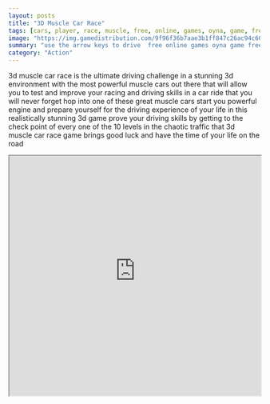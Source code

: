 ```yaml
---
layout: posts
title: "3D Muscle Car Race"
tags: [cars, player, race, muscle, free, online, games, oyna, game, free, games, play, play, games]
image: "https://img.gamedistribution.com/9f96f36b7aae3b1ff847c26ac94c604e.jpg"
summary: "use the arrow keys to drive  free online games oyna game free games play play games"
category: "Action"
---
```


3d muscle car race is the ultimate driving challenge in a stunning 3d environment with the most powerful muscle cars out there that will allow you to test and improve your racing and driving skills in a car ride that you will never forget hop into one of these great muscle cars start you powerful engine and prepare yourself for the driving experience of your life in this realistically stunning 3d game prove your driving skills by getting to the check point of every one of the 10 levels in the chaotic traffic that 3d muscle car race game brings good luck and have the time of your life on the road

<iframe width="100%" height="480px;" src="https://flash.gamedistribution.com?game=9f96f36b7aae3b1ff847c26ac94c604e"></iframe>